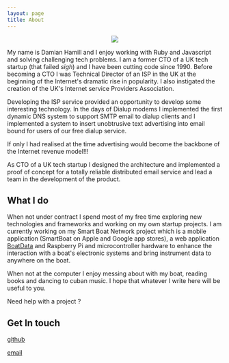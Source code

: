 ```yaml
---
layout: page
title: About
---
```

<center>
    <img src="https://avatars1.githubusercontent.com/u/76936?s=460&v=4" />
</center>

My name is Damian Hamill and I enjoy working with Ruby and Javascript and solving challenging tech problems.
I am a former CTO of a UK tech startup (that failed *sigh*) and I have been cutting code since 1990.  Before becoming a CTO I was Technical Director of an ISP in the UK at the beginning of the Internet's dramatic rise in popularity.  I also instigated the creation of the UK's Internet service Providers Association.

Developing the ISP service provided an opportunity to develop some interesting technology.  In the days of Dialup modems I implemented the first dynamic DNS system to support SMTP email to dialup clients and I implemented a system to insert unobtrusive text advertising into email bound for users of our free dialup service.

If only I had realised at the time advertising would become the backbone of the Internet revenue model!!!

As CTO of a UK tech startup I designed the architecture and implemented a proof of concept for a totally reliable distributed email service and lead a team in the development of the product.

<h2>What I do</h2>

When not under contract I spend most of my free time exploring new technologies and frameworks and working on my own startup projects.  I am currently working on my Smart Boat Network project which is a mobile application (SmartBoat on Apple and Google app stores), a web application [BoatData](https://boatdata.net) and Raspberry Pi and microcontroller hardware to enhance the interaction with a boat's electronic systems and bring instrument data to anywhere on the boat.  

When not at the computer I enjoy messing about with my boat, reading books and dancing to cuban music.
I hope that whatever I write here will be useful to you.

Need help with a project ?

<h2>Get In touch</h2>

[github](https://github.com/damianham)

[email](mailto:damianham@gmail.com)
